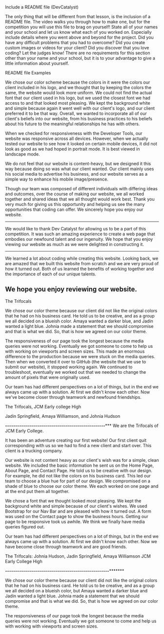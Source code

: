 
Include a README file (DevCatalyst) 

The only thing that will be different from that lesson, is the inclusion of a README file. The video walks you through how to make one, but for the competition you will use this file to brag on yourself! State all of your names and your school and let us know what each of you worked on. Especially include details where you went above and beyond for the project. Did you have any difficult problems that you had to overcome? Did you create custom images or videos for your client? Did you discover that you love coding? Let the judges know! There are no requirements for this section other than your name and your school, but it is to your advantage to give a little information about yourself. 


 

README file Examples 

We chose our color scheme because the colors in it were the colors our client included in his logo, and we thought that by keeping the colors the same, the website would look more uniform. We could not find the actual font that our client used in his logo, but we used the closest font we had access to and that looked most pleasing. We kept the background white and simple because again it went well with our client's logo, and our client preferred it to be that way. Overall, we wanted to incorporate all of our client's beliefs into our website, from his business practices to his beliefs about his future to the meaningful relationships he has with others. 

When we checked for responsiveness with the Developer Tools, our website was responsive across all devices. However, when we actually tested our website to see how it looked on certain mobile devices, it did not look as good as we had hoped in portrait mode. It is best viewed in landscape mode. 

We do not feel that our website is content-heavy, but we designed it this way because doing so was what our client wanted. Our client mainly uses his social media to advertise his business, and our website serves as a simple way to enhance his mobile image/presence. 

Though our team was composed of different individuals with differing ideas and outcomes, over the course of making our website, we all worked together and shared ideas that we all thought would work best. Thank you very much for giving us this opportunity and helping us see the many opportunities that coding can offer. We sincerely hope you enjoy our website. 

----------------------
We would like to thank Dev Catalyst for allowing us to be a part of this competition. It was such an amazing experience to create a web page that embodies our newfound talent and our ingenuity. We hope that you enjoy viewing our website as much as we were delighted in constructing it. 


-----------------------------
We learned a lot about coding while creating this website.  Looking back, we are amazed that we built this website from scratch and we are very proud of how it turned out.  Both of us learned the benefits of working together and the importance of each of our unique talents. 

We hope you enjoy reviewing our website. 
--------------------------




The Trifocals

We chose our color theme because our client did not like the original colors that he had on his business card. He told us to be creative, and as a group we all decided on a blueish color. Amaya wanted a darker blue, and Jadin wanted a light blue. Johnia made a statement that we should compromise and that is what we did. So, that is how we agreed on our color theme. 

 

The responsiveness of our page took the longest because the media queries were not working. Eventually we got someone to come to help us with working on viewports and screen sizes. This made an enormous difference to the production because we were stuck on the media queries. Then when we converted it over to GitHub (the website that we use to submit our website), it stopped working again. We continued to troubleshoot, eventually we worked out that we needed to change the amount of pixels that were originally used. 

 

Our team has had different perspectives on a lot of things, but in the end we always came up with a solution. At first we didn't know each other. Now we've become closer through teamwork and newfound friendships.

The Trifocals, JCM Early college High 

Jadin Springfield, Amaya Williamson, and Johnia Hudson 

*********--------------------------------------------------************
We are the Trifocals of JCM Early College.

It has been an adventure creating our first website!  Our first client quit corresponding with us so we had to find a new client and start over.  This client is a trucking company.  

Our website is not content heavy as our client's wish was for a simple, clean website.  We included the basic information he sent us on the Home Page, About Page, and Contact Page.  He told us to be creative with our design.  For example, he did not like the colors on his business card.  This led our team to choose a blue hue for part of our design.  We compromised on a shade of blue to choose our color theme.  We each worked on one page and at the end put them all together.

We chose a font that we thought looked most pleasing. We kept the background white and simple because of our client's wishes.  We used Bootstrap for our Nav Bar and are pleased with how it turned out. A form was used on the Contact page to show the business hours.  Getting our page to be responsive took us awhile.  We think we finally have media queries figured out.

Our team has had different perspectives on a lot of things, but in the end we always came up with a solution. At first we didn't know each other. Now we have become close through teamwork and are good friends.

The Trifocals:  Johnia Hudson, Jadin Springfield, Amaya Williamson 
JCM Early College High

*********----------------------------------------------------****************



We chose our color theme because our client did not like the original colors that he had on his business card. He told us to be creative, and as a group we all decided on a blueish color, but Amaya wanted a darker blue and Jadin wanted a light blue. Johnia made a statement that we should compromise and that is what we did. So, that is how we agreed on our color theme. 

 

The responsiveness of our page took the longest because the media queries were not working. Eventually we got someone to come and help us with working with viewports and screen sizes.  

 

